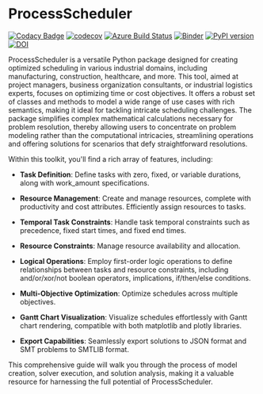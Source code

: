 # ProcessScheduler

[![Codacy Badge](https://app.codacy.com/project/badge/Grade/7221205f866145bfa4f18c08bd96e71f)](https://www.codacy.com/gh/tpaviot/ProcessScheduler/dashboard?utm_source=github.com&amp;utm_medium=referral&amp;utm_content=tpaviot/ProcessScheduler&amp;utm_campaign=Badge_Grade)
[![codecov](https://codecov.io/gh/tpaviot/ProcessScheduler/branch/master/graph/badge.svg?token=9HI1FPJUDL)](https://codecov.io/gh/tpaviot/ProcessScheduler)
[![Azure Build Status](https://dev.azure.com/tpaviot/ProcessScheduler/_apis/build/status/tpaviot.ProcessScheduler?branchName=master)](https://dev.azure.com/tpaviot/ProcessScheduler/_build?definitionId=9)
[![Binder](https://mybinder.org/badge_logo.svg)](https://mybinder.org/v2/gh/tpaviot/ProcessScheduler/HEAD?filepath=examples-notebooks)
[![PyPI version](https://badge.fury.io/py/ProcessScheduler.svg)](https://badge.fury.io/py/ProcessScheduler)
[![DOI](https://zenodo.org/badge/DOI/10.5281/zenodo.4480745.svg)](https://doi.org/10.5281/zenodo.4480745)

ProcessScheduler is a versatile Python package designed for creating optimized scheduling in various industrial domains, including manufacturing, construction, healthcare, and more. This tool, aimed at project managers, business organization consultants, or industrial logistics experts, focuses on optimizing time or cost objectives. It offers a robust set of classes and methods to model a wide range of use cases with rich semantics, making it ideal for tackling intricate scheduling challenges. The package simplifies complex mathematical calculations necessary for problem resolution, thereby allowing users to concentrate on problem modeling rather than the computational intricacies, streamlining operations and offering solutions for scenarios that defy straightforward resolutions.

Within this toolkit, you'll find a rich array of features, including:

- **Task Definition**: Define tasks with zero, fixed, or variable durations, along with work_amount specifications.

- **Resource Management**: Create and manage resources, complete with productivity and cost attributes. Efficiently assign resources to tasks.

- **Temporal Task Constraints**: Handle task temporal constraints such as precedence, fixed start times, and fixed end times.

- **Resource Constraints**: Manage resource availability and allocation.

- **Logical Operations**: Employ first-order logic operations to define relationships between tasks and resource constraints, including and/or/xor/not boolean operators, implications, if/then/else conditions.

- **Multi-Objective Optimization**: Optimize schedules across multiple objectives.

- **Gantt Chart Visualization**: Visualize schedules effortlessly with Gantt chart rendering, compatible with both matplotlib and plotly libraries.

- **Export Capabilities**: Seamlessly export solutions to JSON format and SMT problems to SMTLIB format.

This comprehensive guide will walk you through the process of model creation, solver execution, and solution analysis, making it a valuable resource for harnessing the full potential of ProcessScheduler.
